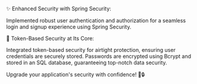✨ Enhanced Security with Spring Security:

Implemented robust user authentication and authorization for a seamless login and signup experience using Spring Security.

🔐 Token-Based Security at Its Core:

Integrated token-based security for airtight protection, ensuring user credentials are securely stored. Passwords are encrypted using Bcrypt and stored in an SQL database, guaranteeing top-notch data security.

Upgrade your application's security with confidence! 🚀🔒
